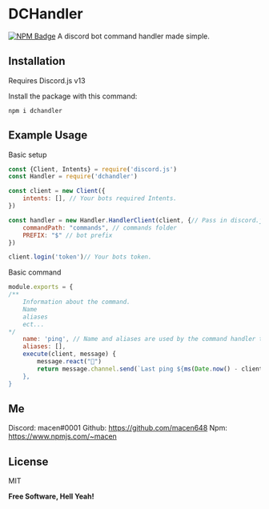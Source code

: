 # DCHandler
[![NPM Badge](https://nodei.co/npm/dchandler.png?downloads=true&stars=true)](https://nodei.co/npm/dchandler)
A discord bot command handler made simple.

## Installation
Requires Discord.js v13

Install the package with this command:
```
npm i dchandler
```

## Example Usage
Basic setup
```js
const {Client, Intents} = require('discord.js')
const Handler = require('dchandler')

const client = new Client({
    intents: [], // Your bots required Intents.
})

const handler = new Handler.HandlerClient(client, {// Pass in discord.js client and options.
    commandPath: "commands", // commands folder
    PREFIX: "$" // bot prefix
})

client.login('token')// Your bots token.
```
Basic command
```js
module.exports = {
/**
    Information about the command.
    Name
    aliases
    ect...
*/
    name: 'ping', // Name and aliases are used by the command handler to call the command.
    aliases: [],
    execute(client, message) {
        message.react("🏓")
        return message.channel.send(`Last ping ${ms(Date.now() - client.ws.shards.first().lastPingTimestamp, { long: true })} ago: **${client.ws.ping}ms** 🛰️)
    },
}
```
## Me
Discord: macen#0001
Github: https://github.com/macen648
Npm: https://www.npmjs.com/~macen

## License

MIT

**Free Software, Hell Yeah!**

